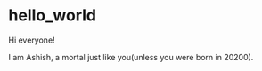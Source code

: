 # hello_world

Hi everyone!

I am Ashish, a mortal just like you(unless you were born in 20200).


  
